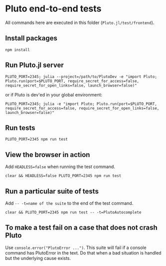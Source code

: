 # Pluto end-to-end tests

All commands here are executed in this folder (`Pluto.jl/test/frontend`).

## Install packages

`npm install`

## Run Pluto.jl server

```
PLUTO_PORT=2345; julia --project=/path/to/PlutoDev -e "import Pluto; Pluto.run(port=$PLUTO_PORT, require_secret_for_access=false, require_secret_for_open_links=false, launch_browser=false)"
```

or if Pluto is dev'ed in your global environment:

```
PLUTO_PORT=2345; julia -e "import Pluto; Pluto.run(port=$PLUTO_PORT, require_secret_for_access=false, require_secret_for_open_links=false, launch_browser=false)"
```

## Run tests

`PLUTO_PORT=2345 npm run test`

## View the browser in action

Add `HEADLESS=false` when running the test command.

`clear && HEADLESS=false PLUTO_PORT=2345 npm run test`

## Run a particular suite of tests

Add `-- -t=name of the suite` to the end of the test command.

`clear && PLUTO_PORT=2345 npm run test -- -t=PlutoAutocomplete`

## To make a test fail on a case that does not crash Pluto

Use `console.error("PlutoError ...")`. This suite will fail if a console
command has PlutoError in the text. Do that when a bad situation is handled
but the underlying cause exists.
